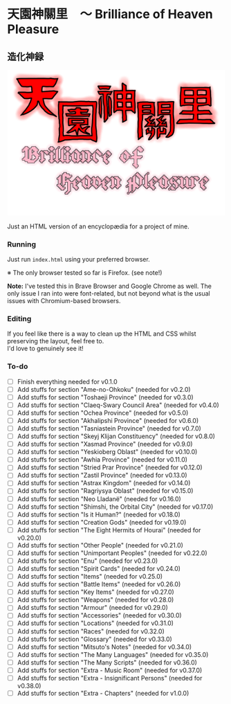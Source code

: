# 天園神關里　～ Brilliance of Heaven Pleasure
## 造化神録

![天園神關里](./img/art/天園神關里.png "天園神關里　～ Brilliance of Heaven Pleasure")

Just an HTML version of an encyclopædia for a project of mine.

### Running

Just run `index.html` using your preferred browser.

※ The only browser tested so far is Firefox. (see note!)

**Note:** I've tested this in Brave Browser and Google Chrome as well. The only issue I ran into were font-related, but not beyond what is the usual issues with Chromium-based browsers.

### Editing

If you feel like there is a way to clean up the HTML and CSS whilst preserving the layout, feel free to.\
I'd love to genuinely see it!

### To-do

- [ ] Finish everything needed for v0.1.0
- [ ] Add stuffs for section "Ame-no-Ohkoku" (needed for v0.2.0)
- [ ] Add stuffs for section "Toshaeji Province" (needed for v0.3.0)
- [ ] Add stuffs for section "Claeq-Swary Council Area" (needed for v0.4.0)
- [ ] Add stuffs for section "Ochea Province" (needed for v0.5.0)
- [ ] Add stuffs for section "Akhalipshi Province" (needed for v0.6.0)
- [ ] Add stuffs for section "Tasniastein Province" (needed for v0.7.0)
- [ ] Add stuffs for section "Skeyj Klijan Constituency" (needed for v0.8.0)
- [ ] Add stuffs for section "Xasmad Province" (needed for v0.9.0)
- [ ] Add stuffs for section "Yeskioberg Oblast" (needed for v0.10.0)
- [ ] Add stuffs for section "Awhia Province" (needed for v0.11.0)
- [ ] Add stuffs for section "Stried Prar Province" (needed for v0.12.0)
- [ ] Add stuffs for section "Zastil Province" (needed for v0.13.0)
- [ ] Add stuffs for section "Astrax Kingdom" (needed for v0.14.0)
- [ ] Add stuffs for section "Ragriysya Oblast" (needed for v0.15.0)
- [ ] Add stuffs for section "Neo Lladanë" (needed for v0.16.0)
- [ ] Add stuffs for section "Shimshi, the Orbital City" (needed for v0.17.0)
- [ ] Add stuffs for section "Is it Human?" (needed for v0.18.0)
- [ ] Add stuffs for section "Creation Gods" (needed for v0.19.0)
- [ ] Add stuffs for section "The Eight Hermits of Hourai" (needed for v0.20.0)
- [ ] Add stuffs for section "Other People" (needed for v0.21.0)
- [ ] Add stuffs for section "Unimportant Peoples" (needed for v0.22.0)
- [ ] Add stuffs for section "Enu" (needed for v0.23.0)
- [ ] Add stuffs for section "Spirit Cards" (needed for v0.24.0)
- [ ] Add stuffs for section "Items" (needed for v0.25.0)
- [ ] Add stuffs for section "Battle Items" (needed for v0.26.0)
- [ ] Add stuffs for section "Key Items" (needed for v0.27.0)
- [ ] Add stuffs for section "Weapons" (needed for v0.28.0)
- [ ] Add stuffs for section "Armour" (needed for v0.29.0)
- [ ] Add stuffs for section "Accessories" (needed for v0.30.0)
- [ ] Add stuffs for section "Locations" (needed for v0.31.0)
- [ ] Add stuffs for section "Races" (needed for v0.32.0)
- [ ] Add stuffs for section "Glossary" (needed for v0.33.0)
- [ ] Add stuffs for section "Mitsuto's Notes" (needed for v0.34.0)
- [ ] Add stuffs for section "The Many Languages" (needed for v0.35.0)
- [ ] Add stuffs for section "The Many Scripts" (needed for v0.36.0)
- [ ] Add stuffs for section "Extra - Music Room" (needed for v0.37.0)
- [ ] Add stuffs for section "Extra - Insignificant Persons" (needed for v0.38.0)
- [ ] Add stuffs for section "Extra - Chapters" (needed for v1.0.0)
